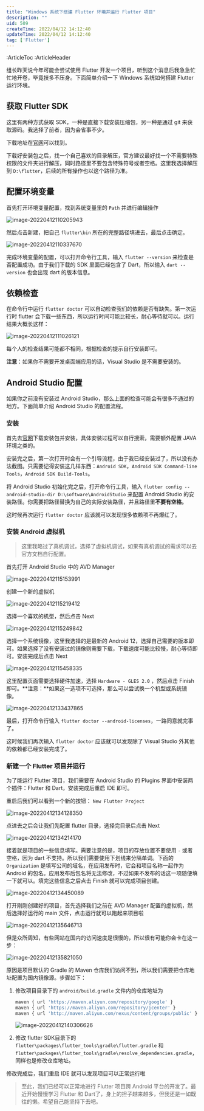 ```yaml
---
title: "Windows 系统下搭建 Flutter 环境并运行 Flutter 项目"
description: ""
uid: 509
createTime: 2022/04/12 14:12:40
updateTime: 2022/04/12 14:12:40
tag: ['Flutter']
---
```

:ArticleToc
:ArticleHeader

组长昨天说今年可能会尝试使用 Flutter 开发一个项目，听到这个消息后我急急忙忙地开卷，毕竟技多不压身。下面简单介绍一下 Windows 系统如何搭建 Flutter 运行环境。
## 获取 Flutter SDK

这里有两种方式获取 SDK，一种是直接下载安装压缩包，另一种是通过 git 来获取源码。我选择了前者，因为会省事不少。

下载地址在[官网](https://docs.flutter.dev/get-started/install/windows)可以找到。

下载好安装包之后，找一个自己喜欢的目录解压，官方建议最好找一个不需要特殊权限的文件夹进行解压，同时路径里不要包含特殊符号或者空格。这里我选择解压到 `D:\flutter`，后续的所有操作也以这个路径为准。

## 配置环境变量

首先打开环境变量配置，找到系统变量里的 `Path` 并进行编辑操作

![image-20220412110205943](https://pic-go-20220331-1301395896.cos.ap-beijing.myqcloud.com/img/image-20220412110205943.png)

然后点击新建，把自己 `flutter\bin` 所在的完整路径填进去，最后点击确定。

![image-20220412110337670](https://pic-go-20220331-1301395896.cos.ap-beijing.myqcloud.com/img/image-20220412110337670.png)

完成环境变量的配置，可以打开命令行工具，输入 `flutter --version` 来检查是否配置成功。由于我们下载的 SDK 里面已经包含了 Dart，所以输入 `dart --version` 也会出现 dart 的版本信息。

## 依赖检查

在命令行中运行 `flutter doctor` 可以自动检查我们的依赖是否有缺失。第一次运行时 flutter 会下载一些东西，所以运行时间可能比较长，耐心等待就可以。运行结果大概长这样：

![image-20220412111026121](https://pic-go-20220331-1301395896.cos.ap-beijing.myqcloud.com/img/image-20220412111026121.png)

每个人的检查结果可能都不相同，根据检查的提示自行安装即可。

**注意**：如果你不需要开发桌面端应用的话，Visual Studio 是不需要安装的。

## Android Studio 配置

如果你之前没有安装过 Android Studio，那么上面的检查可能会有很多不通过的地方。下面简单介绍 Android Studio 的配置流程。

### 安装

首先去[官网](https://developer.android.com/studio)下载安装包并安装，具体安装过程可以自行搜索，需要额外配置 JAVA 环境之类的。

安装完之后，第一次打开时会有一个引导流程，由于我已经安装过了，所以没有办法截图。只需要记得安装这几样东西：`Android SDK`，`Android SDK Command-line Tools`，`Android SDK Build-Tools`。

将 Android Studio 初始化完之后，打开命令行工具，输入 `flutter config --android-studio-dir D:\software\AndroidStudio` 来配置 Android Studio 的安装路径。你需要把路径替换为自己的实际安装路径，并且路径里**不要有空格**。

这时候再次运行 `flutter doctor` 应该就可以发现很多依赖项不再爆红了。

### 安装 Android 虚拟机

> 这里我略过了真机调试，选择了虚拟机调试，如果有真机调试的需求可以去官方文档自行配置。

首先打开 Android Studio 中的 AVD Manager

![image-20220412115153991](https://pic-go-20220331-1301395896.cos.ap-beijing.myqcloud.com/img/image-20220412115153991.png)

创建一个新的虚拟机

![image-20220412115219412](https://pic-go-20220331-1301395896.cos.ap-beijing.myqcloud.com/img/image-20220412115219412.png)

选择一个喜欢的机型，然后点击 Next

![image-20220412115249842](https://pic-go-20220331-1301395896.cos.ap-beijing.myqcloud.com/img/image-20220412115249842.png)

选择一个系统镜像，这里我选择的是最新的 Android 12，选择自己需要的版本即可。如果选择了没有安装过的镜像则需要下载，下载速度可能比较慢，耐心等待即可。安装完成后点击 Next

![image-20220412115458335](https://pic-go-20220331-1301395896.cos.ap-beijing.myqcloud.com/img/image-20220412115458335.png)

这里配置页面需要选择硬件加速，选择 `Hardware - GLES 2.0` ，然后点击 Finish 即可。**注意：**如果这一选项不可选择，那么可以尝试换一个机型或系统镜像。

![image-20220412133437865](https://pic-go-20220331-1301395896.cos.ap-beijing.myqcloud.com/img/image-20220412133437865.png)

最后，打开命令行输入 `flutter doctor --android-licenses`，一路同意就完事了。

这时候我们再次输入 `flutter doctor` 应该就可以发现除了 Visual Studio 外其他的依赖都已经安装完成了。

### 新建一个 Flutter 项目并运行

为了能运行 Flutter 项目，我们需要在 Android Studio 的 Plugins 界面中安装两个插件：Flutter 和 Dart，安装完成后重启 IDE 即可。

重启后我们可以看到一个新的按钮： `New Flutter Project`

![image-20220412134128350](https://pic-go-20220331-1301395896.cos.ap-beijing.myqcloud.com/img/image-20220412134128350.png)

点进去之后会让我们先配置 flutter 目录，选择完目录后点击 Next

![image-20220412134214170](https://pic-go-20220331-1301395896.cos.ap-beijing.myqcloud.com/img/image-20220412134214170.png)

接着就是项目的一些信息填写。需要注意的是，项目的存放位置不要使用 `-` 或者空格，因为 dart 不支持。所以我们需要使用下划线来分隔单词。下面的 `Organization` 是填写公司的域名，在应用发布时，它会和项目名称一起作为 Android 的包名。应用发布后包名将无法修改，不过如果不发布的话这一项随便填一下就可以。填完这些信息之后点击 Finish 就可以完成项目创建。

![image-20220412134450089](https://pic-go-20220331-1301395896.cos.ap-beijing.myqcloud.com/img/image-20220412134450089.png)

打开刚刚创建好的项目，首先选择我们之前在 AVD Manager 配置的虚拟机，然后选择好运行的 main 文件，点击运行就可以跑起来项目啦

![image-20220412135646713](https://pic-go-20220331-1301395896.cos.ap-beijing.myqcloud.com/img/image-20220412135646713.png)

但是众所周知，有些网站在国内的访问速度是很慢的，所以很有可能你会卡在这一步：

![image-20220412135821050](https://pic-go-20220331-1301395896.cos.ap-beijing.myqcloud.com/img/image-20220412135821050.png)

原因是项目默认的 Gradle 的 Maven 仓库我们访问不到，所以我们需要把仓库地址配置为国内镜像源。步骤如下：

1. 修改项目目录下的 `android/build.gradle` 文件内的仓库地址为

   ```js
   maven { url 'https://maven.aliyun.com/repository/google' }
   maven { url 'https://maven.aliyun.com/repository/jcenter' }
   maven { url 'http://maven.aliyun.com/nexus/content/groups/public' }
   ```

   ![image-20220412140306626](https://pic-go-20220331-1301395896.cos.ap-beijing.myqcloud.com/img/image-20220412140306626.png)

2. 修改 flutter SDK目录下的 `flutter\packages\flutter_tools\gradle\flutter.gradle` 和 `flutter\packages\flutter_tools\gradle\resolve_dependencies.gradle`，同样也是修改仓库地址。

修改完成后，我们重启 IDE 就可以发现项目可以正常运行啦



> 至此，我们已经可以正常地进行 Flutter 项目跨 Android 平台的开发了。最近开始慢慢学习 Flutter 和 Dart了，身上的担子越来越多，但我还是一如既往的懒。希望自己能坚持下去吧。

